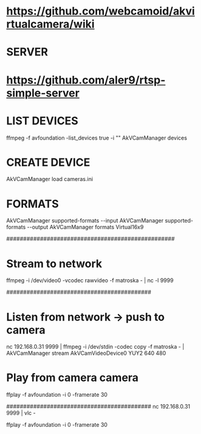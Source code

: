 # https://github.com/webcamoid/akvirtualcamera/wiki

# SERVER
# https://github.com/aler9/rtsp-simple-server



# LIST DEVICES
ffmpeg -f avfoundation -list_devices true -i ""
AkVCamManager devices


# CREATE DEVICE
AkVCamManager load cameras.ini

# FORMATS
AkVCamManager supported-formats --input
AkVCamManager supported-formats --output
AkVCamManager formats Virtual16x9

##################################################

# Stream to network
ffmpeg -i /dev/video0 -vcodec rawvideo -f matroska - | nc -l 9999


###########################################
# Listen from network -> push to camera
nc 192.168.0.31 9999 | ffmpeg -i /dev/stdin -codec copy -f matroska -  | AkVCamManager stream AkVCamVideoDevice0 YUY2 640 480

# Play from camera camera
ffplay -f avfoundation -i 0 -framerate 30



###########################################
nc 192.168.0.31 9999 | vlc -


ffplay -f avfoundation -i 0 -framerate 30
